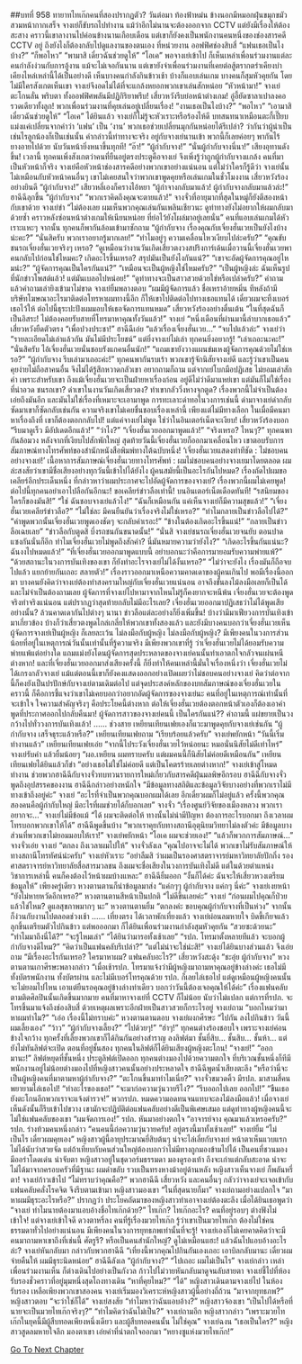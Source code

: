 ##บทที่ 958 ทายาทไทเก๊กคนที่สองปรากฏตัว?
วันต่อมา
ท้องฟ้าหม่น ข้างนอกมีหมอกฝุ่นขมุกขมัว
สวมหน้ากากเสร็จ จางเย่ก็ขับรถไปทำงาน แม้ว่าอีกไม่นานจะต้องออกจาก CCTV แต่ยังมีเรื่องให้ต้องสะสาง คราวนี้เขาลางานไปค่อนข้างนานเกือบเดือน แต่เขาก็ยังคงเป็นพนักงานคนหนึ่งของช่องสารคดี CCTV อยู่ ถึงยังไงก็ต้องกลับไปดูแลงานของตนเอง
ที่หน่วยงาน
ออฟฟิศช่องสิบสี่
“แฟนเธอเป็นไงบ้าง?”
“ก็พอไหว”
“พามาสิ เดี๋ยวฉันช่วยดูให้”
“โอเค”
พอจางเย่เข้าไป ก็เห็นเหล่าเพื่อนร่วมงานแต่ละคนกำลังง่วนกับการอู้งาน แม้จะไม่เจอกันนาน แต่เขายังจำเพื่อนร่วมงานที่เคยต่อสู้ตรากตรำเคียงบ่าเคียงไหล่เหล่านี้ได้เป็นอย่างดี เห็นบางคนกำลังกินข้าวเช้า บ้างก็แอบเล่นเกม บางคนก็สุมหัวคุยกัน โดยไม่มีใครสังเกตเห็นเขา จางเย่จึงอดไม่ได้ที่จะแกล้งหยอกพวกเขาเล่นสักหน่อย
“หัวหน้ามา!” จางเย่ตะโกนลั่น
พริบตา ทั้งออฟฟิศพลันมีปฏิกิริยาพรึบ!
เสี่ยวหวังรีบย่อหน้าต่างเกม!
อู่อี้ยัดซาลาเปาลงคอรวดเดียวทั้งลูก!
พวกเพื่อนร่วมงานที่คุยเล่นอยู่เปลี่ยนเรื่อง!
“งานเธอเป็นไงบ้าง?”
“พอไหว”
“เอามาสิ เดี๋ยวฉันช่วยดูให้”
“โอเค”
ได้ยินแล้ว จางเย่ก็ไม่รู้จะหัวเราะหรือร้องไห้ดี บทสนทนาเหมือนตะกี้เปี๊ยบ แม่งแค่เปลี่ยนจากคำว่า ‘แฟน’ เป็น ‘งาน’ พวกเธอช่วยเปลี่ยนมุกกันหน่อยได้รึเปล่า? ว่ากันว่าผู้นำเป็นเช่นไรลูกน้องก็เป็นเช่นนั้น คำกล่าวนี้ท่าทางจะจริง อยู่กับจางเย่นานเข้า พวกนี้ก็เลยค่อยๆ พากันไร้ยางอายไปด้วย นับวันหน้ายิ่งหนาขึ้นทุกที!
“อ๊า!”
“ผู้กำกับจาง!”
“นั่นผู้กำกับจางนี่นา!”
เสียงอุทานดังขึ้น!
เวลานี้ ทุกคนเพิ่งสังเกตว่าคนที่ยืนอยู่ตรงประตูคือจางเย่ จึงเพิ่งรู้ว่าถูกผู้กำกับจางแกล้ง คนที่มาเป็นหัวหน้าก็จริง จางเย่คือหัวหน้าช่องสารคดีอย่างพวกเขาอย่างแน่นอน แต่ไม่ว่าใครก็รู้ดีว่า จางเย่นั้นไม่เหมือนกับหัวหน้าคนอื่นๆ เขาไม่เคยสนใจว่าพวกเขาพูดคุยหรือเล่นเกมในชั่วโมงงาน
เสี่ยวหวังร้องอย่างยินดี “ผู้กำกับจาง!”
เสียวหลี่เองก็ครางไอ้หยา “ผู้กำจางกลับมาแล้ว! ผู้กำกับจางกลับมาแล้วล่ะ!”
ฮาฉีฉีลุกขึ้น “ผู้กำกับจาง”
“พวกเราคิดถึงคุณจะตายแล้ว!” จางจั่วที่อายุมากที่สุดในหมู่ก็ยังตีสองหน้ากับเขาด้วย
จางเย่ขำ “ไม่ต้องเลย ผมเห็นพวกคุณเล่นกันเพลินเชียวนะ ดูท่าทางยังไม่อยากให้ผมกลับมาด้วยซ้ำ คราวหลังซ่อนหน้าต่างเกมให้เนียนหน่อย ที่ย่อไว้ยังโผล่มาอยู่เลยนั่น”
คนที่แอบเล่นเกมได้หัวเราะแหะๆ
จากนั้น ทุกคนก็พากันล้อมเข้ามาซักถาม
“ผู้กำกับจาง เรื่องคุณกับเจี่ยงฮั่นเวยเป็นยังไงบ้างน่ะคะ?”
“นั่นสิครับ พวกเราอยากรู้มากเลย!”
“ทำไมอยู่ๆ ความเคลื่อนไหวเงียบไปล่ะครับ?”
“คุณขับชนรถเจี่ยงฮั่นเวยจริงๆ เหรอ?
“ดูเหมือนว่างานวันเกิดเสี่ยวตงวงสปริงการ์เด้นเมื่อวานนี้เจี่ยงฮั่นเวยพาคนกลับไปก่อนใช่ไหมคะ? เกิดอะไรขึ้นเหรอ? สรุปมันเป็นยังไงกันแน่?”
“เขาจะอัดผู้จัดการคุณอยู่ไหมน่ะ?”
“ผู้จัดการคุณเป็นใครกันแน่?”
“เหมือนจะเป็นผู้หญิงใช่ไหมครับ?”
“เป็นผู้หญิงล่ะ ฉันเห็นรูปที่นักข่าวโพสต์แล้ว! แต่มันเบลอไปหน่อย!”
“ดูท่าทางจะเป็นสาวสวยด้วยใช่หรือเปล่าครับ?”
คำถามแล้วคำถามเล่ายิงเข้ามาไม่ขาด
จางเย่ยิ้มพลางตอบ “ผมมีผู้จัดการแล้ว ชื่อเหราอ้ายหมิ่น ทีหลังถ้ามีบริษัทโฆษณาอะไรมาติดต่อโทรหาผมทางนี้อีก ก็ให้เขาไปติดต่อไปทางเธอแทนได้ เดี๋ยวผมจะทิ้งเบอร์เธอไว้ให้ ต่อไปนี้ธุระปะปังผมมอบให้เธอจัดการแทนหมด”
เสี่ยวหวังร้องอย่างตื่นเต้น “ในที่สุดฉันก็เป็นอิสระ! ไม่ต้องคอยรับสายที่โทรมาหาคุณทั้งวันแล้ว!”
จางเย่ “หนึ่งเดือนที่ผ่านมานี้ลำบากเธอแล้ว”
เสี่ยวหวังยืดตัวตรง “เพื่อปวงประชา!”
ฮาฉีฉีเอ่ย “แล้วเรื่องเจี่ยงฮั่นเวย…”
“จบไปแล้วล่ะ” จางเย่ว่า “รายละเอียดไม่เล่าแล้วกัน มันไม่มีประโยชน์”
แต่ยิ่งจางเย่ไม่เล่า ทุกคนยิ่งอยากรู้!
“เล่าเถอะนะคะ!”
“นั่นสิครับ ไอ้เจี่ยงฮั่นเวยนั่นชอบรังแกคนอื่นนัก!”
“แถมเขายังวางแผนข่มเหงผู้จัดการคุณด้วยไม่ใช่เหรอ?”
“ผู้กำกับจาง รีบเล่ามาเถอะค่ะ!”
ทุกคนพากันรบเร้า พวกเขารู้จักนิสัยจางเย่ดี และรู้ว่าเขาเป็นคนคุยง่ายไม่ถือสาคนอื่น จึงไม่ได้รู้สึกหวาดกลัวเขา อยากถามก็ถาม
แต่จากเย่โบกมือปฏิเสธ ไม่ยอมเล่าสักคำ เพราะสำหรับเขา ถึงแม้เจี่ยงฮั่นเวยจะเป็นฝ่ายหาเรื่องก่อน อยู่ดีไม่ว่าดีมาแหย่เขา แต่มันก็ไม่ใช่เรื่องที่น่าอวด ชนรถเขา? ด่าเขาในงานวันเกิดเสี่ยวตง? ทำเขากลัววิ่งหางจุกตูด? เรื่องพวกนี้ไม่จำเป็นต้องเอ่ยถึงมันอีก และมันไม่ใช่เรื่องที่เหมาะจะเอามาพูด การทะเลาะด่าทอในวงการเช่นนี้ ด่ามาจางเย่ด่ากลับ ซัดมาเขาก็ซัดกลับเช่นกัน ความจริงเขาไม่เคยชื่นชอบเรื่องเหล่านี้ เพียงแต่ไม่มีทางเลือก ในเมื่อมีคนมาหาเรื่องถึงที่ เขาก็ต้องตอกกลับไป!
แต่แค่จางเย่ไม่พูด ใช่ว่าในอินเตอร์เน็ตจะเงียบ!
เสี่ยวหวังร้องบอก “รีบมาดูเร็ว มีอัปเดตอีกแล้ว!”
“ว่าไง?”
“เจี่ยงฮั่นเวยออกมาพูดแล้ว!”
“จริงเหรอ? ไหนๆ?”
ทุกคนพากันล้อมวง
หลังจากที่เงียบไปสักพักใหญ่ สุดท้ายวันนี้เจี่ยงฮั่นเวยก็ออกมาเคลื่อนไหว เขาตอบรับการสัมภาษณ์ทางโทรศัพท์ของสำนักหนังสือพิมพ์ทางใต้ฉบับหนึ่ง!
‘เจี่ยงฮั่นเวยแสดงท่าทีชัด : ไม่ชอบคนอย่างจางเย่!’
เนื้อหาการสัมภาษณ์เจี่ยงฮั่นเวยทางโทรศัพท์ : ผมไม่ชอบคนอย่างจางเยมาโดยตลอด ผมล่ะสงสัยว่าเขามีชื่อเสียงอย่างทุกวันนี้เข้าไปได้ยังไง ผู้คนสมัยนี้เป็นอะไรกันไปหมด? เรื่องถัดไปผมขอเคลียร์อีกประเด็นหนึ่ง ที่กล่าวหาว่าผมประกาศจะไปอัดผู้จัดการของจางเย่? เรื่องพวกนี้ผมไม่เคยพูด! ต่อไปนี้ทุกคนอย่าเอาไปลือกันอีกนะ! ขอเคลียร์ข่าวลือเท่านี้!
บนอินเตอร์เน็ตเดือดทันที!
“รสนิยมของใครก็ของมันสิ!”
“ใช่ ฉันชอบจางเย่แล้วไง!”
“ฉันก็เหมือนกัน แค่เห็นจางเย่ก็มีความสุขแล้ว!”
“เจี่ยงฮั่นเวยเคลียร์ข่าวลือ?”
“ไม่ใช่ละ มีคนยืนยันว่าเรื่องจริงไม่ใช่เหรอ?”
“ทำไมกลายเป็นข่าวลือไปได้?”
“คำพูดพวกนั้นเจี่ยงฮั่นเวยพูดเองชัดๆ จะกลับคำเรอะ!”
“ข้างในต้องเกิดอะไรขึ้นแน่!”
“กลายเป็นข่าวลือเฉยเลย”
“ข่าวลือกับตูดสิ บึ่งรถชนกันขนาดนั้น!”
“นั่นสิ จางเย่ชนรถเจี่ยงฮั่นเวยจนยับ ตอนปาดแซงกันนั่นก็อีก ทำไมเจี่ยงฮั่นเวยไม่พูดถึงสักคำ? นี่มันหมายความว่ายังไง?”
“เกิดอะไรขึ้นกันแน่นะ? ฉันงงไปหมดแล้ว!”
“ที่เจี่ยงฮั่นเวยออกมาพูดแบบนี้ อย่าบอกนะว่าคือการมายอมรับความพ่ายแพ้?”
“ด้วยสถานะในวงการบันเทิงของเขา ก็ยังทำอะไรจางเย่ไม่ได้งั้นเหรอ?”
“ไม่ว่าจะยังไง เรื่องมันก็ถือจบไปแล้ว แยกย้ายกันเถอะ สลายตัว!”
เรื่องราวออกมาเหนือความคาดเดาของผู้คนเกินไป พอมีเรื่องนี้ออกมา บางคนยังคิดว่าจางเย่ต้องทำสงครามใหญ่กับเจี่ยงฮั่นเวยแน่นอน อาจถึงขั้นลงไม้ลงมือเลยก็เป็นได้ และไม่จำเป็นต้องถามเลย ผู้จัดการที่จางเย่ไปหามาจากไหนไม่รู้ก็คงยากจะหนีพ้น เจี่ยงฮั่นเวยจะต้องพูดจริงทำจริงแน่นอน แต่ปรากฏว่าสุดท้ายกลับไม่มีอะไรเลย? เจี่ยงฮั่นเวยออกมาปฏิเสธว่าไม่ได้พูดเสียอย่างนั้น?
ล้วนคาดเดากันไปต่างๆ นานา
ข่าวลือแต่ละอย่างก็ยิ่งเพิ่มขึ้น!
บ้างว่ามีมาเฟียวงการบันเทิงเข้ามาเกี่ยวข้อง
บ้างก็ว่าเสี่ยวตงพูดไกล่เกลี่ยให้พวกเขาทั้งสองแล้ว
และยังมีบางคนบอกว่าเจี่ยงฮั่นเวยเห็นผู้จัดการจางเย่เป็นผู้หญิง ก็เลยละเว้น ไม่ลงมือกับผู้หญิง
ไม่ลงมือกับผู้หญิง?
มีเพียงคนในวงการส่วนน้อยที่อยู่ในเหตุการณ์วันนั้นเท่านั้นที่รู้ความจริง มีเพียงพวกเขาที่รู้ ว่าเจี่ยงฮั่นเวยไม่ได้ยอมรับความพ่ายแพ้แต่อย่างใด แถมแม่งยังโดนผู้จัดการสุดประหลาดของจางเย่คนนั้นทำเอาตกใจกลัวจนเผ่นหนีต่างหาก! และที่เจี่ยงฮั่นเวยออกมาส่งเสียงครั้งนี้ ก็ยิ่งทำให้คนเหล่านี้มั่นใจเรื่องหนึ่งว่า เจี่ยงฮั่นเวยไม่ได้เกรงกลัวจางเย่ แม้แต่ตอนนี้เขาก็ยังคงแสดงออกอย่างเปิดเผยว่าไม่ชอบคนอย่างจางเย่ คิดว่าต่อจากนี้ก็คงยังเป็นปรปักษ์กับจางเย่ตามเดิมต่อไป แต่จุดประสงค์หลักของบทสัมภาษณ์ของเจี่ยงฮั่นเวยในคราวนี้ ก็คือการชี้แจงว่าเขาไม่เคยบอกว่าอยากอัดผู้จัดการของจางเย่นะ คนที่อยู่ในเหตุการณ์เท่านั้นที่จะเข้าใจ ใจความสำคัญจริงๆ คือประโยคนี้ต่างหาก ต่อให้เจี่ยงฮั่นเวยต้องตอกหน้าตัวเองก็ต้องเอาคำพูดที่ประกาศออกไปกลับคืนมา!
ผู้จัดการสาวของจางเย่คนนี้ เป็นใครกันแน่??
คำถามนี้ แผ่ขยายเป็นวงกว้างไปทั่ววงการบันเทิงแล้ว!
……
ช่วงสาย
เหยียนเทียนเฟยเองก็แวะมาพูดคุยกับจางเย่เช่นกัน
“ผู้กำกับจาง เสร็จธุระแล้วหรือ?” เหยียนเทียนเฟยถาม
“เรียบร้อยแล้วครับ” จางเย่พยักหน้า “วันนี้เริ่มทำงานแล้ว”
เหยียนเทียนเฟยเอ่ย “จากนี้ไประวังเจี่ยงฮั่นเวยไว้หน่อยนะ หมอนั่นนิสัยไม่ดีเท่าไหร่”
จางเย่รับคำ แล้วยิ้มน้อยๆ “ผอ.เหยียน ผมทราบครับ แต่ผมคนนี้ก็นิสัยไม่ค่อยดีเหมือนกัน”
เหยียนเทียนเฟยได้ยินแล้วก็ขำ “อย่างเธอไม่ใช่ไม่ค่อยดี แต่เป็นโคตรร้ายเลยต่างหาก!”
จางเย่เข้าสู่โหมดทำงาน ช่วยพวกฮาฉีฉีกับจางจั่วทบทวนรายการใหม่เกี่ยวกับสารคดีฝุ่นมลพิษอีกรอบ
ฮาฉีฉีกับจางจั่วพูดถึงอุปสรรคของงาน
ฮาฉีฉีกล่าวอย่างหนักใจ “มีข้อมูลทางสถิติและข้อมูลวิจัยบางอย่างที่พวกเราไม่มีทางเข้าถึงอยู่ค่ะ”
จางเย่ “อะไรที่จำเป็นพวกคุณบอกผมได้เลย อีกเดี๋ยวผมก็ไม่อยู่แล้ว ครั้งนี้พวกคุณสองคนคือผู้กำกับใหญ่ มีอะไรที่ผมช่วยได้ก็บอกเลย”
จางจั่ว “เรื่องศูนย์วิจัยของเมืองหลวง พวกเราอยากจะ…”
จางเย่ไม่มีข้อแม้ “ได้ ผมจะติดต่อให้ ทางนั้นไม่น่ามีปัญหา ต้องการอะไรบอกมา ถึงเวลาผมโทรบอกพวกเขาให้ได้”
ฮาฉีฉีพูดขึ้นบ้าง “พวกเราคุยกับทางสถานีอุตุนิยมวิทยาไม่ลงตัวค่ะ มีข้อมูลบางส่วนที่พวกเขาไม่ยอมมอบให้เรา!”
จางเย่พยักหน้า “โอเค ผมจะช่วยเอง!”
“แล้วก็พวกการสัมภาษณ์…” จางจั่วเอ่ย
จางเย่ “ตกลง ถึงเวลาผมไปให้”
จางจั่วลังเล “คุณไปอาจจะไม่ได้ พวกเขาไม่รับสัมภาษณ์ให้ทางสถานีโทรทัศน์น่ะครับ”
จางเย่หัวเราะ “อย่าลืมสิ ว่าผมเป็นรองศาสตราจารย์มหาวิทยาลัยปักกิ่ง รองศาสตราจารย์หาวิทยาลัยสื่อสารมวลชน ถึงผมจะชื่อเสียงในวงการบันเทิงไม่ดี แต่ในด้วยตำแหน่งวิชาการเหล่านี้ คนก็คงต้องไว้หน้าผมบ้างแหละ”
ฮาฉีฉียิ้มออก “งั้นก็ได้ค่ะ ฉันจะให้เสี่ยวหวงเตรียมข้อมูลให้”
เพียงครู่เดียว หวงตานตานก็นำข้อมูลมาส่ง “แค่กๆๆ ผู้กำกับจาง แค่กๆ นี่ค่ะ”
จางเย่เงยหน้า “ยังไม่หายหวัดอีกเหรอ?”
หวงตานตานสีหน้าเป็นปกติ “ไม่ดีขึ้นเลยค่ะ”
จางเย่ “ก่อนผมไปคุณก็ป่วยแล้วใช่ไหม? ดูแลสุขภาพมากๆ นะ”
หวงตานตานยิ้ม “ตกลงค่ะ ขอบคุณผู้กำกับจางที่เป็นห่วง”
จากนั้นก็ง่วนกับงานไปตลอดช่วงเช้า
……
เที่ยงตรง
ได้เวลาพักเที่ยงแล้ว
จางเย่ผ่อนลมหายใจ บิดขี้เกียจแล้วลุกขึ้นเตรียมตัวไปกินข้าว
แต่พอออกมา ก็ได้ยินเพื่อนร่วมงานกำลังสุมหัวคุยกัน
“สวยซะด้วยนะ”
“ทำไมมาถึงนี่ได้?”
“จะรู้ไหมเล่า”
“ได้ยินว่ามารอทั้งเช้าเลย”
“รปภ. โทรมาตั้งหลายทีแล้ว จะบอกผู้กำกับจางดีไหม?”
“คิดว่าเป็นแฟนคลับรึเปล่า?”
“แต่ไม่น่าจะใช่น่ะสิ!”
จางเย่ได้ยินบางส่วนแล้ว จึงเอ่ยถาม “มีเรื่องอะไรกันเหรอ? ใครมาหาผม? แฟนคลับอะไร?”
เสี่ยวหวังสะดุ้ง “ชะอุ๋ย ผู้กำกับจาง”
หวงตานตานเกาศีรษะพลางกล่าว “เมื่อเช้ารปภ. โทรมาแจ้งว่ามีผู้หญิงมาถามหาคุณอยู่ข้างล่างค่ะ เธอไม่มีทั้งบัตรพนักงาน ทั้งบัตรผ่าน และไม่มีเบอร์โทรคุณด้วย รปภ. ก็เลยไล่เธอไป แต่ดูเหมือนผู้หญิงคนนั้นจะไม่ยอมไปไหน เอาแต่ยืนรอคุณอยู่ข้างล่างท่าเดียว บอกว่าวันนี้ต้องเจอคุณให้ได้ค่ะ”
เรื่องแฟนคลับตามติดศิลปินนั้นเกิดขึ้นมากมาย คนที่มาหาจางเย่ที่ CCTV ก็ไม่น้อย นับว่าไม่แปลก แต่การที่รปภ. จะโทรขึ้นมาแจ้งถึงช่องสิบสี่ ด้วยเหตุผลเพราะอีกฝ่ายเป็นสาวสวยก็กระไรอยู่
จางเย่ถาม “บอกไหมว่ามาหาผมทำไม?”
“เอ่อ เรื่องนี้ไม่ทราบค่ะ” หวงตานตานตอบ
จางเย่ผงกศีรษะ “ไปกัน ลงไปกินข้าว วันนี้ผมเลี้ยงเอง”
“ว้าว”
“ผู้กำกับจางเลี้ยง?”
“ไปด้วยๆ!”
“ฮ่าๆ!”
ทุกคนต่างร้องชอบใจ เพราะจางเย่ค่อนข้างใจกว้าง ทุกครั้งที่เลี้ยงพวกเขาก็ได้กินกันอย่างสำราญ
ลงลิฟต์มา
ชั้นยี่สิบ…
ชั้นสิบ…
ชั้นห้า…
แต่ยังไม่ทันลิฟต์จะเปิด ตอนที่อยู่ชั้นสอง ทุกคนในลิฟต์ก็ได้ยินเสียงผู้หญิงตะโกน!
“จางเย่!”
“ออกมานะ!”
ลิฟต์หยุดที่ชั้นหนึ่ง
ประตูลิฟต์เปิดออก ทุกคนต่างมองไปด้วยความตกใจ
ที่บริเวณชั้นหนึ่งก็ทีมีพนักงานอยู่ไม่น้อยต่างมองไปที่หญิงสาวคนนั้นอย่างประหลาดใจ
ฮาฉีฉีพูดน้ำเสียงตะลึง “หรือว่านี่จะเป็นผู้หญิงคนที่มาตามหาผู้กำกับจาง?”
“ตะโกนขึ้นมาทำไมเนี่ย?” จางจั่วขมวดคิ้ว
มีรปภ. มาสามสี่คน พยายามไล่เธอไป!
“ทำอะไรของเธอ!”
“จะมาก่อความวุ่นวายรึไง?”
“รีบออกไปเลย ออกไป!”
“ขืนเธอยังตะโกนอีกพวกเราจะแจ้งตำรวจ!”
พวกรปภ. หมดความอดทนจนแทบจะลงไม้ลงมือแล้ว!
เมื่อจางเย่เห็นดังนั้นก็รีบเข้าไปขวาง เขามักจะปฏิบัติต่อแฟนคลับอย่างดีเป็นพิเศษเสมอ แต่ดูท่าทางผู้หญิงคนนี้จะไม่ใช่แฟนคลับของเขา “ผมจัดการเอง!”
รปภ. หันมาอย่างตกใจ “อาจารย์จาง คุณมาแล้วเหรอครับ?”
รปภ. ร่างท้วมคนหนึ่งกล่าว “คนคนนี้ก่อความวุ่นวายครับ! อยู่ตรงนี้มาทั้งเช้าเลย!”
จางเย่ยิ้ม “ไม่เป็นไร เดี๋ยวผมคุยเอง”
หญิงสาวผู้นี้อายุประมาณยี่สิบต้นๆ น่าจะไล่เลี่ยกับจางเย่ หน้าตาเห็นแวบแรกไม่ได้นับว่าสวยจัด แต่ถ้าเทียบกับคนส่วนใหญ่ต้องบอกว่าไม่มีทางถูกมองข้ามไปได้ เป็นคนที่ชวนมอง มีออร่าโดดเด่น น่าจับตา หญิงสาวอยู่ในชุดวอร์มธรรมดา มองดูรองเท้า ถึงจะเก่าแต่กลับสะอาด น่าจะไม่ได้มาจากครอบครัวที่มีฐานะ ผมดำขลับ รวบเป็นทรงหางม้าอยู่ด้านหลัง
หญิงสาวเห็นจางเย่ ก็พลันหรี่ตา!
จางเย่ก้าวเข้าไป “ไม่ทราบว่าคุณคือ?”
พวกฮาฉีฉี เสี่ยวหวัง และคนอื่นๆ กลัวว่าจางเย่จะเจอเข้ากับแฟนคลับคลั่งโรคจิต จึงรีบตามเข้ามา
หญิงสาวมองเขา “ในที่สุดนายก็มา”
จางเย่ถามอย่างแปลกใจ “มาหาผมมีธุระอะไรหรือ?”
ปรากฏว่า ประโยคถัดมาของหญิงสาวทำเอาจางเย่ต้องตะลึง เมื่อได้ยินเธอพูดว่า “จางเย่ ทำไมนายต้องมาแอบอ้างชื่อไทเก๊กด้วย?”
ไทเก๊ก?
ไทเก๊กอะไร?
คนที่อยู่รอบๆ ต่างฟังไม่เข้าใจ!
แต่จางเย่เข้าใจดี ดวงตาหรี่ลง คนที่รู้เรื่องมวยไทเก๊ก รู้ว่าเขาเป็นมวยไทเก๊ก ต้องไม่ใช่คนธรรมดาทั่วไปอย่างแน่นอน มีเพียงคนในวงการยุทธภพเท่านั้นที่จะรู้! จางเย่เองก็ไม่เคยคาดคิดว่าจะมีคนมาถามหาเขาถึงที่เช่นนี้ ศัตรูรึ? หรือเป็นคนสำนักใหญ่? ดูไม่เหมือนแฮะ! แล้วฉันไปแอบอ้างอะไรล่ะ?
จางเย่หันกลับมา กล่าวกับพวกฮาฉีฉี “เที่ยงนี้พวกคุณไปกินกันเองเถอะ เอาบิลกลับมานะ เดี๋ยวผมจ่ายคืนให้ ผมมีธุระนิดหน่อย”
ฮาฉีฉีลังเล “ผู้กำกับจาง?”
“ไปเถอะ ผมไม่เป็นไร” จางเย่กล่าว
เหล่าเพื่อนร่วมงานเห็น ก็ต่างเดินไปอย่างเป็นกังวล ก้าวไปไม่วายหันกลับมาดูจนลับสายตา
จางเย่ชี้ไปที่ห้องรับรองชั่วคราวที่อยู่มุมหนึ่งสุดโถงทางเดิน “หาที่คุยไหม?”
“ได้” หญิงสาวเดินตามจางเย่ไป
ในห้องรับรอง
เหลือเพียงพวกเขาสองคน
จางเย่เริ่มมองวิเคราะห์หญิงสาวผู้นี้อย่างถี่ถ้วน “มาจากยุทธภพ?”
หญิงสาวตอบ “จะว่าใช่ก็ได้”
จางเย่สงสัย “ทำไมหาว่าฉันแอบอ้าง?”
หญิงสาวจ้องเขา “เป็นไปได้หรือที่นายจะเป็นมวยไทเก๊กจริงๆ?”
“ทำไมคิดว่าฉันไม่เป็น?” จางเย่ถามอีก
หญิงสาวกล่าว “เพราะมวยไทเก๊กในยุคนี้มีผู้สืบทอดเพียงหนึ่งเดียว และผู้สืบทอดคนนั้น ไม่ใช่คุณ”
จางเย่ฉงน “เธอเป็นใคร?”
หญิงสาวสูดลมหายใจลึก มองตาเขา เอ่ยคำที่น่าตกใจออกมา “หยางซูแห่งมวยไทเก๊ก!”


[Go To Next Chapter]( ./59.md)